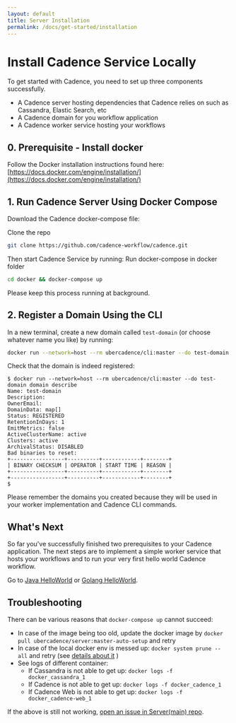 ```yaml
---
layout: default
title: Server Installation
permalink: /docs/get-started/installation
---
```


# Install Cadence Service Locally

To get started with Cadence, you need to set up three components successfully.

* A Cadence server hosting dependencies that Cadence relies on such as Cassandra, Elastic Search, etc
* A Cadence domain for you workflow application
* A Cadence worker service hosting your workflows

## 0. Prerequisite - Install docker

Follow the Docker installation instructions found here: [https://docs.docker.com/engine/installation/](https://docs.docker.com/engine/installation/)

## 1. Run Cadence Server Using Docker Compose

Download the Cadence docker-compose file:

Clone the repo
```bash
git clone https://github.com/cadence-workflow/cadence.git
```
Then start Cadence Service by running:
Run docker-compose in docker folder
```bash
cd docker && docker-compose up
```
Please keep this process running at background.

## 2. Register a Domain Using the CLI
In a new terminal, create a new domain called `test-domain` (or choose whatever name you like) by running:
```bash
docker run --network=host --rm ubercadence/cli:master --do test-domain domain register -rd 1
```
Check that the domain is indeed registered:
```shell-session
$ docker run --network=host --rm ubercadence/cli:master --do test-domain domain describe
Name: test-domain
Description:
OwnerEmail:
DomainData: map[]
Status: REGISTERED
RetentionInDays: 1
EmitMetrics: false
ActiveClusterName: active
Clusters: active
ArchivalStatus: DISABLED
Bad binaries to reset:
+-----------------+----------+------------+--------+
| BINARY CHECKSUM | OPERATOR | START TIME | REASON |
+-----------------+----------+------------+--------+
+-----------------+----------+------------+--------+
$
```

Please remember the domains you created because they will be used in your worker implementation and Cadence CLI  commands.

## What's Next
So far you've successfully finished two prerequisites to your Cadence application. The next steps are to implement a simple worker service that hosts your workflows and to run your very first hello world Cadence workflow.

Go to [Java HelloWorld](/docs/get-started/java-hello-world) or [Golang HelloWorld](/docs/get-started/golang-hello-world).

## Troubleshooting
There can be various reasons that `docker-compose up` cannot succeed:
* In case of the image being too old, update the docker image by `docker pull ubercadence/server:master-auto-setup` and retry
* In case of the local docker env is messed up: `docker system prune --all` and retry (see [details about it](https://docs.docker.com/config/pruning/) )
* See logs of different container:
  * If Cassandra is not able to get up: `docker logs -f docker_cassandra_1`
  * If Cadence is not able to get up: `docker logs -f docker_cadence_1`
  * If Cadence Web is not able to get up: `docker logs -f docker_cadence-web_1`

If the above is still not working, [open an issue in Server(main) repo](https://github.com/cadence-workflow/cadence/issues/new/choose ).
